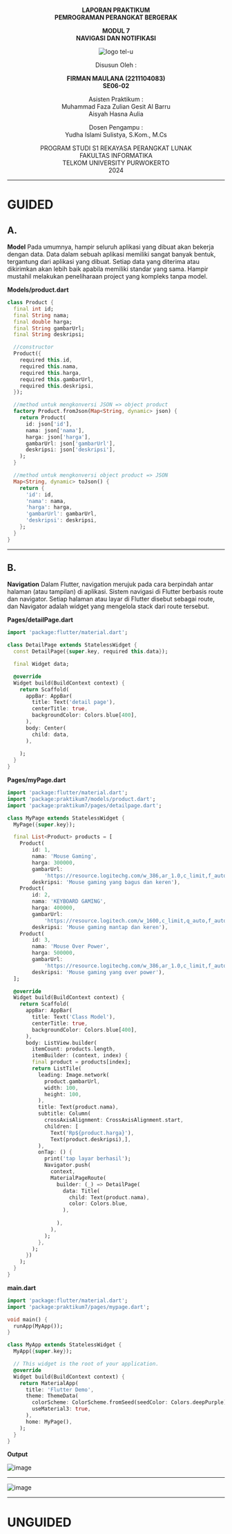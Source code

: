 <div align="center">
  
**LAPORAN PRAKTIKUM**  
**PEMROGRAMAN PERANGKAT BERGERAK**

**MODUL 7**  
**NAVIGASI DAN NOTIFIKASI**

![logo tel-u](https://github.com/user-attachments/assets/3a44181d-9c92-47f6-8cf0-87755117fd99)

Disusun Oleh :

**FIRMAN MAULANA (2211104083)**  
**SE06-02**

Asisten Praktikum :  
Muhammad Faza Zulian Gesit Al Barru  
Aisyah Hasna Aulia

Dosen Pengampu :  
Yudha Islami Sulistya, S.Kom., M.Cs

PROGRAM STUDI S1 REKAYASA PERANGKAT LUNAK  
FAKULTAS INFORMATIKA  
TELKOM UNIVERSITY PURWOKERTO  
2024

</div>

---

# GUIDED

## A. 
**Model**
Pada umumnya, hampir seluruh aplikasi yang dibuat akan bekerja dengan data. Data
dalam sebuah aplikasi memiliki sangat banyak bentuk, tergantung dari aplikasi yang
dibuat. Setiap data yang diterima atau dikirimkan akan lebih baik apabila memiliki
standar yang sama. Hampir mustahil melakukan peneliharaan project yang kompleks
tanpa model.

**Models/product.dart**
```dart
class Product {
  final int id;
  final String nama;
  final double harga;
  final String gambarUrl;
  final String deskripsi;

  //constructor
  Product({
    required this.id,
    required this.nama,
    required this.harga,
    required this.gambarUrl,
    required this.deskripsi,
  });

  //method untuk mengkonversi JSON => object product
  factory Product.fromJson(Map<String, dynamic> json) {
    return Product(
      id: json['id'],
      nama: json['nama'],
      harga: json['harga'],
      gambarUrl: json['gambarUrl'],
      deskripsi: json['deskripsi'],
    );
  }

  //method untuk mengkonversi object product => JSON
  Map<String, dynamic> toJson() {
    return {
      'id': id,
      'nama': nama,
      'harga': harga,
      'gambarUrl': gambarUrl,
      'deskripsi': deskripsi,
    };
  }
}
```


---

## B.
**Navigation** Dalam Flutter, navigation merujuk pada cara berpindah antar halaman (atau
tampilan) di aplikasi. Sistem navigasi di Flutter berbasis route dan navigator.
Setiap halaman atau layar di Flutter disebut sebagai route, dan Navigator
adalah widget yang mengelola stack dari route tersebut.

**Pages/detailPage.dart**
```dart
import 'package:flutter/material.dart';

class DetailPage extends StatelessWidget {
  const DetailPage({super.key, required this.data});

  final Widget data;

  @override
  Widget build(BuildContext context) {
    return Scaffold(
      appBar: AppBar(
        title: Text('detail page'),
        centerTitle: true,
        backgroundColor: Colors.blue[400],
      ),
      body: Center(
        child: data,
      ),
      
    );
  }
}
```

**Pages/myPage.dart**

```dart
import 'package:flutter/material.dart';
import 'package:praktikum7/models/product.dart';
import 'package:praktikum7/pages/detailpage.dart';

class MyPage extends StatelessWidget {
  MyPage({super.key});

  final List<Product> products = [
    Product(
        id: 1,
        nama: 'Mouse Gaming',
        harga: 300000,
        gambarUrl:
            'https://resource.logitechg.com/w_386,ar_1.0,c_limit,f_auto,q_auto,dpr_2.0/d_transparent.gif/content/dam/gaming/en/products/g502x-plus/gallery/g502x-plus-gallery-1-black.png?v=1',
        deskripsi: 'Mouse gaming yang bagus dan keren'),
    Product(
        id: 2,
        nama: 'KEYBOARD GAMING',
        harga: 400000,
        gambarUrl:
            'https://resource.logitech.com/w_1600,c_limit,q_auto,f_auto,dpr_1.0/d_transparent.gif/content/dam/logitech/en/products/keyboards/mx-mechanical/gallery/mx-mechanical-keyboard-top-view-graphite-us.png?v=1&quot',
        deskripsi: 'Mouse gaming mantap dan keren'),
    Product(
        id: 3,
        nama: 'Mouse Over Power',
        harga: 500000,
        gambarUrl:
            'https://resource.logitechg.com/w_386,ar_1.0,c_limit,f_auto,q_auto,dpr_2.0/d_transparent.gif/content/dam/gaming/en/products/g502x-plus/gallery/g502x-plus-gallery-1-black.png?v=1',
        deskripsi: 'Mouse gaming yang over power'),
  ];

  @override
  Widget build(BuildContext context) {
    return Scaffold(
      appBar: AppBar(
        title: Text('Class Model'),
        centerTitle: true,
        backgroundColor: Colors.blue[400],
      ),
      body: ListView.builder(
        itemCount: products.length,
        itemBuilder: (context, index) {
        final product = products[index];
        return ListTile(
          leading: Image.network(
            product.gambarUrl,
            width: 100,
            height: 100,
          ),
          title: Text(product.nama),
          subtitle: Column(
            crossAxisAlignment: CrossAxisAlignment.start,
            children: [
              Text('Rp${product.harga}'),
              Text(product.deskripsi),],
          ),
          onTap: () {
            print('tap layar berhasil');
            Navigator.push(
              context,
              MaterialPageRoute(
                builder: (_) => DetailPage(
                  data: Title(
                    child: Text(product.nama),
                    color: Colors.blue,
                  ),
                  
                ),
              ),
            );
          },
        );
      })
    );
  }
}

```
**main.dart**
```dart
import 'package:flutter/material.dart';
import 'package:praktikum7/pages/mypage.dart';

void main() {
  runApp(MyApp());
}

class MyApp extends StatelessWidget {
  MyApp({super.key});

  // This widget is the root of your application.
  @override
  Widget build(BuildContext context) {
    return MaterialApp(
      title: 'Flutter Demo',
      theme: ThemeData(
        colorScheme: ColorScheme.fromSeed(seedColor: Colors.deepPurple),
        useMaterial3: true,
      ),
      home: MyPage(),
    );
  }
}
```
**Output**

![image](https://github.com/user-attachments/assets/5dfbc6e0-bef7-44b2-ba18-69f811497733)


---

![image](https://github.com/user-attachments/assets/6c34ad94-b13e-4110-b079-6ce4fbc91b29)


---



# UNGUIDED

